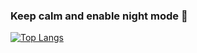 ### Keep calm and enable night mode 🌙 

<!-- [![stats](https://github-readme-stats.vercel.app/api?username=alibakersartawi&theme=dark&show_icons=true)](https://github.com/alibakersartawi) -->

[![Top Langs](https://github-readme-stats.vercel.app/api/top-langs/?username=alibakersartawi&layout=compact&langs_count=10%title_color=0CCD58&text_color=0CCD58&bg_color=0C0C0C)](https://github.com/alibakersartawi)

<!-- 
title_color - Card's title color (hex color)
text_color - Body text color (hex color)
icon_color - Icons color if available (hex color)
border_color - Card's border color (hex color). (Does not apply when hide_border is enabled)
bg_color - Card's background color (hex color) or a gradient in the form of angle,start,end
hide_border - Hides the card's border (boolean)
theme - name of the theme, choose from all available themes
cache_seconds - set the cache header manually (min: 1800, max: 86400)
locale - set the language in the card (e.g. cn, de, es, etc.)
border_radius - Corner rounding on the card_ -->
